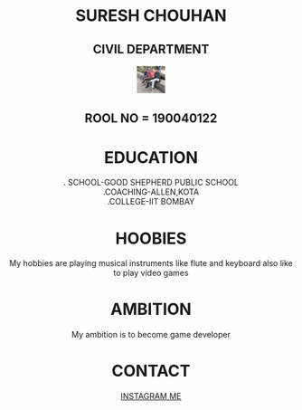 <!DOCTYPE html>
<html>
<style>
 body{text-align:center}
</style>
<head>
<title> About ME </title>
</head>
<body>
<h1>SURESH CHOUHAN</h1>
<h2>CIVIL DEPARTMENT</h2>
<img src="2.jpg" width="10%" hight="20%">
<h2>ROOL NO = 190040122 </h2>
<h1>EDUCATION</h1>
<p>. SCHOOL-GOOD SHEPHERD PUBLIC SCHOOL<br>.COACHING-ALLEN,KOTA<br>.COLLEGE-IIT BOMBAY</p>
<h1>HOOBIES</h1>
<p>My hobbies are playing musical instruments like flute and keyboard also like to play video games</p>
<h1>AMBITION</h1>
<p>My ambition is to become game developer </p>
<h1>CONTACT</h1>
<a href="https://www.instagram.com/?hl=en">INSTAGRAM ME</a> 
</body>
</html> 

